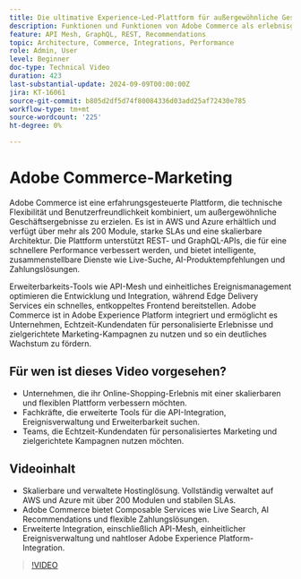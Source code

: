 ```yaml
---
title: Die ultimative Experience-Led-Plattform für außergewöhnliche Geschäftsergebnisse
description: Funktionen und Funktionen von Adobe Commerce als erlebnisgestützte Plattform für außergewöhnliche Geschäftsergebnisse.
feature: API Mesh, GraphQL, REST, Recommendations
topic: Architecture, Commerce, Integrations, Performance
role: Admin, User
level: Beginner
doc-type: Technical Video
duration: 423
last-substantial-update: 2024-09-09T00:00:00Z
jira: KT-16061
source-git-commit: b805d2df5d74f80084336d03add25af72430e785
workflow-type: tm+mt
source-wordcount: '225'
ht-degree: 0%

---
```



# Adobe Commerce-Marketing

Adobe Commerce ist eine erfahrungsgesteuerte Plattform, die technische Flexibilität und Benutzerfreundlichkeit kombiniert, um außergewöhnliche Geschäftsergebnisse zu erzielen. Es ist in AWS und Azure erhältlich und verfügt über mehr als 200 Module, starke SLAs und eine skalierbare Architektur. Die Plattform unterstützt REST- und GraphQL-APIs, die für eine schnellere Performance verbessert werden, und bietet intelligente, zusammenstellbare Dienste wie Live-Suche, AI-Produktempfehlungen und Zahlungslösungen.

Erweiterbarkeits-Tools wie API-Mesh und einheitliches Ereignismanagement optimieren die Entwicklung und Integration, während Edge Delivery Services ein schnelles, entkoppeltes Frontend bereitstellen. Adobe Commerce ist in Adobe Experience Platform integriert und ermöglicht es Unternehmen, Echtzeit-Kundendaten für personalisierte Erlebnisse und zielgerichtete Marketing-Kampagnen zu nutzen und so ein deutliches Wachstum zu fördern.

## Für wen ist dieses Video vorgesehen?

- Unternehmen, die ihr Online-Shopping-Erlebnis mit einer skalierbaren und flexiblen Plattform verbessern möchten.
- Fachkräfte, die erweiterte Tools für die API-Integration, Ereignisverwaltung und Erweiterbarkeit suchen.
- Teams, die Echtzeit-Kundendaten für personalisiertes Marketing und zielgerichtete Kampagnen nutzen möchten.

## Videoinhalt

- Skalierbare und verwaltete Hostinglösung. Vollständig verwaltet auf AWS und Azure mit über 200 Modulen und stabilen SLAs.
- Adobe Commerce bietet Composable Services wie Live Search, AI Recommendations und flexible Zahlungslösungen.
- Erweiterte Integration, einschließlich API-Mesh, einheitlicher Ereignisverwaltung und nahtloser Adobe Experience Platform-Integration.

>[!VIDEO](https://video.tv.adobe.com/v/3433435?learn=on)
